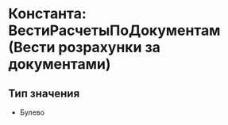 ﻿# Константа: ВестиРасчетыПоДокументам (Вести розрахунки за документами)

## Тип значения

- Булево

